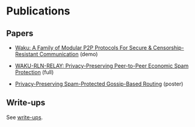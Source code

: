 # Publications

## Papers

- [Waku: A Family of Modular P2P Protocols For Secure & Censorship-Resistant Communication](https://arxiv.org/abs/2207.00038) (demo)

- [WAKU-RLN-RELAY: Privacy-Preserving Peer-to-Peer Economic Spam Protection](https://arxiv.org/pdf/2207.00117.pdf) (full)

- [Privacy-Preserving Spam-Protected Gossip-Based Routing](https://arxiv.org/abs/2207.00116) (poster)


## Write-ups

See [write-ups](/research).
